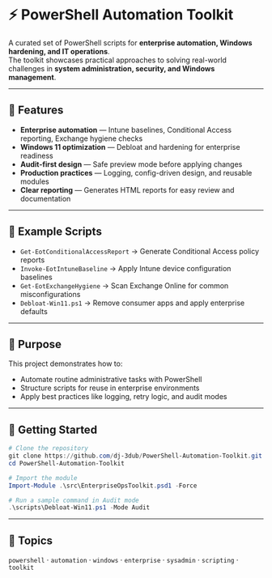 # ⚡ PowerShell Automation Toolkit  

A curated set of PowerShell scripts for **enterprise automation, Windows hardening, and IT operations**.  
The toolkit showcases practical approaches to solving real-world challenges in **system administration, security, and Windows management**.  

---

## 🚀 Features  
- **Enterprise automation** — Intune baselines, Conditional Access reporting, Exchange hygiene checks  
- **Windows 11 optimization** — Debloat and hardening for enterprise readiness  
- **Audit-first design** — Safe preview mode before applying changes  
- **Production practices** — Logging, config-driven design, and reusable modules  
- **Clear reporting** — Generates HTML reports for easy review and documentation  

---

## 📂 Example Scripts  
- `Get-EotConditionalAccessReport` → Generate Conditional Access policy reports  
- `Invoke-EotIntuneBaseline` → Apply Intune device configuration baselines  
- `Get-EotExchangeHygiene` → Scan Exchange Online for common misconfigurations  
- `Debloat-Win11.ps1` → Remove consumer apps and apply enterprise defaults  

---

## 🧰 Purpose  
This project demonstrates how to:  
- Automate routine administrative tasks with PowerShell  
- Structure scripts for reuse in enterprise environments  
- Apply best practices like logging, retry logic, and audit modes  

---

## 🔧 Getting Started  
```powershell
# Clone the repository
git clone https://github.com/dj-3dub/PowerShell-Automation-Toolkit.git
cd PowerShell-Automation-Toolkit

# Import the module
Import-Module .\src\EnterpriseOpsToolkit.psd1 -Force

# Run a sample command in Audit mode
.\scripts\Debloat-Win11.ps1 -Mode Audit
```

---

## 📌 Topics  
`powershell` · `automation` · `windows` · `enterprise` · `sysadmin` · `scripting` · `toolkit`  
